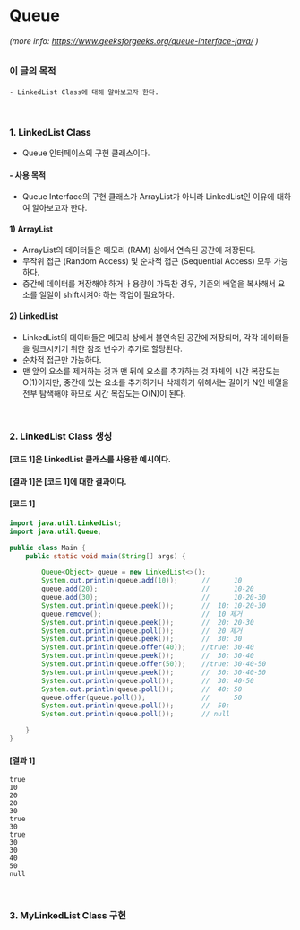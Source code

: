 # Queue
###### (more info: https://www.geeksforgeeks.org/queue-interface-java/ )

### 이 글의 목적
    - LinkedList Class에 대해 알아보고자 한다.
<br/>

### 1. LinkedList Class
- Queue 인터페이스의 구현 클래스이다.
#### - 사용 목적
- Queue Interface의 구현 클래스가 ArrayList가 아니라 LinkedList인 이유에 대하여 알아보고자 한다.
#### 1) ArrayList
- ArrayList의 데이터들은 메모리 (RAM) 상에서 연속된 공간에 저장된다.
- 무작위 접근 (Random Access) 및 순차적 접근 (Sequential Access) 모두 가능하다.
- 중간에 데이터를 저장해야 하거나 용량이 가득찬 경우, 기존의 배열을 복사해서 요소를 일일이 shift시켜야 하는 작업이 필요하다.
#### 2) LinkedList
- LinkedList의 데이터들은 메모리 상에서 불연속된 공간에 저장되며, 각각 데이터들을 링크시키기 위한 참조 변수가 추가로 할당된다.
- 순차적 접근만 가능하다.
- 맨 앞의 요소를 제거하는 것과 맨 뒤에 요소를 추가하는 것 자체의 시간 복잡도는 O(1)이지만, 중간에 있는 요소를 추가하거나 삭제하기 위해서는 길이가 N인 배열을 전부 탐색해야 하므로 시간 복잡도는 O(N)이 된다.

<br/>


### 2. LinkedList Class 생성
#### [코드 1]은 LinkedList 클래스를 사용한 예시이다.
#### [결과 1]은 [코드 1]에 대한 결과이다.
#### [코드 1]
```java
import java.util.LinkedList;
import java.util.Queue;

public class Main {
    public static void main(String[] args) {

        Queue<Object> queue = new LinkedList<>();
        System.out.println(queue.add(10));      //      10
        queue.add(20);                          //      10-20
        queue.add(30);                          //      10-20-30
        System.out.println(queue.peek());       //  10; 10-20-30
        queue.remove();                         //  10 제거
        System.out.println(queue.peek());       //  20; 20-30
        System.out.println(queue.poll());       //  20 제거
        System.out.println(queue.peek());       //  30; 30
        System.out.println(queue.offer(40));    //true; 30-40
        System.out.println(queue.peek());       //  30; 30-40
        System.out.println(queue.offer(50));    //true; 30-40-50
        System.out.println(queue.peek());       //  30; 30-40-50
        System.out.println(queue.poll());       //  30; 40-50
        System.out.println(queue.poll());       //  40; 50
        queue.offer(queue.poll());              //      50
        System.out.println(queue.poll());       //  50;
        System.out.println(queue.poll());       // null

    }
}
```
#### [결과 1]
```plaintext
true
10
20
20
30
true
30
true
30
30
40
50
null
```
<br/>

### 3. MyLinkedList Class 구현
